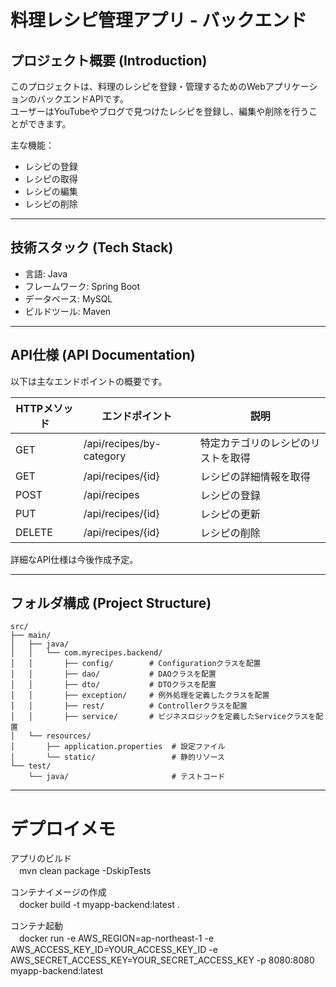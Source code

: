 # 料理レシピ管理アプリ - バックエンド

## プロジェクト概要 (Introduction)
このプロジェクトは、料理のレシピを登録・管理するためのWebアプリケーションのバックエンドAPIです。  
ユーザーはYouTubeやブログで見つけたレシピを登録し、編集や削除を行うことができます。

主な機能：
- レシピの登録
- レシピの取得
- レシピの編集
- レシピの削除

---

## 技術スタック (Tech Stack)
- 言語: Java
- フレームワーク: Spring Boot
- データベース: MySQL
- ビルドツール: Maven

---

## API仕様 (API Documentation)
以下は主なエンドポイントの概要です。

| HTTPメソッド | エンドポイント        | 説明                |
|----------|----------------|-------------------|
| GET      | /api/recipes/by-category | 特定カテゴリのレシピのリストを取得 |
| GET      | /api/recipes/{id}  | レシピの詳細情報を取得       |
| POST     | /api/recipes       | レシピの登録            |
| PUT      | /api/recipes/{id}  | レシピの更新            |
| DELETE   | /api/recipes/{id}  | レシピの削除            |

詳細なAPI仕様は今後作成予定。

---

## フォルダ構成 (Project Structure)
```plaintext
src/
├── main/
│   ├── java/
│   │   └── com.myrecipes.backend/
│   │       ├── config/        # Configurationクラスを配置
│   │       ├── dao/           # DAOクラスを配置
│   │       ├── dto/           # DTOクラスを配置
│   │       ├── exception/     # 例外処理を定義したクラスを配置
│   │       ├── rest/          # Controllerクラスを配置
│   │       ├── service/       # ビジネスロジックを定義したServiceクラスを配置
│   └── resources/
│       ├── application.properties  # 設定ファイル
│       └── static/                 # 静的リソース
└── test/
    └── java/                       # テストコード
```

---

# デプロイメモ
アプリのビルド  
　mvn clean package -DskipTests

コンテナイメージの作成  
　docker build -t myapp-backend:latest .  

コンテナ起動  
　docker run -e AWS_REGION=ap-northeast-1 -e AWS_ACCESS_KEY_ID=YOUR_ACCESS_KEY_ID -e AWS_SECRET_ACCESS_KEY=YOUR_SECRET_ACCESS_KEY -p 8080:8080 myapp-backend:latest

